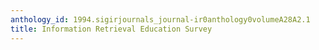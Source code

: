 ```yaml
---
anthology_id: 1994.sigirjournals_journal-ir0anthology0volumeA28A2.1
title: Information Retrieval Education Survey
---
```

